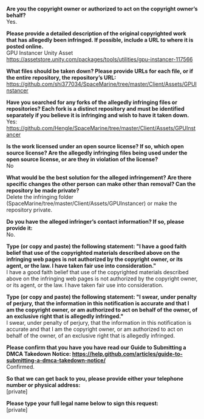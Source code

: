 **Are you the copyright owner or authorized to act on the copyright owner’s behalf?**   
Yes.  
  
**Please provide a detailed description of the original copyrighted work that has allegedly been infringed. If possible, include a URL to where it is posted online.**   
GPU Instancer Unity Asset   
https://assetstore.unity.com/packages/tools/utilities/gpu-instancer-117566  
  
**What files should be taken down? Please provide URLs for each file, or if the entire repository, the repository’s URL:**   
https://github.com/shi377034/SpaceMarine/tree/master/Client/Assets/GPUInstancer  
  
**Have you searched for any forks of the allegedly infringing files or repositories? Each fork is a distinct repository and must be identified separately if you believe it is infringing and wish to have it taken down.**   
Yes:   
https://github.com/Hengle/SpaceMarine/tree/master/Client/Assets/GPUInstancer  
  
**Is the work licensed under an open source license? If so, which open source license? Are the allegedly infringing files being used under the open source license, or are they in violation of the license?**   
No  
  
**What would be the best solution for the alleged infringement? Are there specific changes the other person can make other than removal? Can the repository be made private?**   
Delete the infringing folder (SpaceMarine/tree/master/Client/Assets/GPUInstancer) or make the repository private.  
  
**Do you have the alleged infringer’s contact information? If so, please provide it:**   
No.  
  
**Type (or copy and paste) the following statement: "I have a good faith belief that use of the copyrighted materials described above on the infringing web pages is not authorized by the copyright owner, or its agent, or the law. I have taken fair use into consideration."**   
I have a good faith belief that use of the copyrighted materials described above on the infringing web pages is not authorized by the copyright owner, or its agent, or the law. I have taken fair use into consideration.  
  
**Type (or copy and paste) the following statement: "I swear, under penalty of perjury, that the information in this notification is accurate and that I am the copyright owner, or am authorized to act on behalf of the owner, of an exclusive right that is allegedly infringed."**   
I swear, under penalty of perjury, that the information in this notification is accurate and that I am the copyright owner, or am authorized to act on behalf of the owner, of an exclusive right that is allegedly infringed.  
  
**Please confirm that you have you have read our Guide to Submitting a DMCA Takedown Notice: https://help.github.com/articles/guide-to-submitting-a-dmca-takedown-notice/**   
Confirmed.  
  
**So that we can get back to you, please provide either your telephone number or physical address:**   
[private]  
  
**Please type your full legal name below to sign this request:**   
[private]
